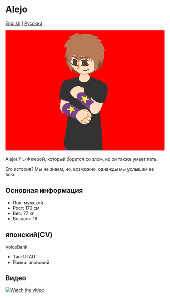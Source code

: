 # Alejo
[English](README.md) | [Русский](README.ru.md)

![Avatar](/image.png)

Alejo(アレホ)герой, который борется со злом, но он также умеет петь.

Его история? Мы не знаем, но, возможно, однажды мы услышим ее всю.

## Основная информация
- Пол: мужской
- Рост: 170 см
- Вес: 77 кг
- Возраст: 16

## японский(CV)
VoiceBank
- Тип: UTAU
- Языки: японский

## Видео
[![Watch the video](https://i.ytimg.com/vi/TfMiyqJBQeA/hqdefault.jpg)](https://youtu.be/TfMiyqJBQeA)
